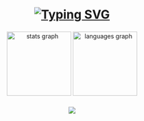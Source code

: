 <h1 align="center">
 <a href="https://git.io/typing-svg"><img src="https://readme-typing-svg.demolab.com?font=Fira+Code&pause=1000&center=true&random=false&width=435&lines=Welcome%2C+I'm+Kahyberth;Software+Engineer" alt="Typing SVG" /></a>
</h1>

###

<div align="center">
  <img src="https://github-readme-stats.vercel.app/api?username=Kahyberth&hide_title=false&hide_rank=false&show_icons=true&include_all_commits=true&count_private=true&disable_animations=false&theme=dracula&locale=en&hide_border=false" height="150" alt="stats graph"  />
  <img src="https://github-readme-stats.vercel.app/api/top-langs?username=Kahyberth&locale=en&hide_title=false&layout=compact&card_width=320&langs_count=5&theme=dracula&hide_border=false" height="150" alt="languages graph"  />
</div>

###

<p align="center">
  <a href="https://skillicons.dev">
    <img src="https://skillicons.dev/icons?i=ts,react,nextjs,nestjs,nodejs,cloudflare,prometheus,rabbitmq,postgres,graphql,git,kubernetes,docker,aws,gcp" />
  </a>
</p>
